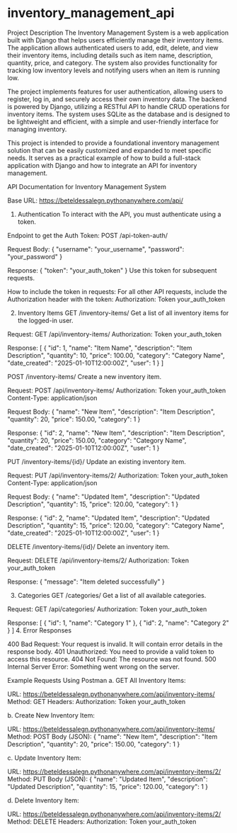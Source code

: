# inventory_management_api

Project Description
The Inventory Management System is a web application built with Django that helps users efficiently manage their inventory items. The application allows authenticated users to add, edit, delete, and view their inventory items, including details such as item name, description, quantity, price, and category. The system also provides functionality for tracking low inventory levels and notifying users when an item is running low.

The project implements features for user authentication, allowing users to register, log in, and securely access their own inventory data. The backend is powered by Django, utilizing a RESTful API to handle CRUD operations for inventory items. The system uses SQLite as the database and is designed to be lightweight and efficient, with a simple and user-friendly interface for managing inventory.

This project is intended to provide a foundational inventory management solution that can be easily customized and expanded to meet specific needs. It serves as a practical example of how to build a full-stack application with Django and how to integrate an API for inventory management.

API Documentation for Inventory Management System

Base URL:
https://beteldessalegn.pythonanywhere.com/api/

1. Authentication
To interact with the API, you must authenticate using a token.

Endpoint to get the Auth Token:
POST /api-token-auth/

Request Body:
{
    "username": "your_username",
    "password": "your_password"
}

Response:
{
    "token": "your_auth_token"
}
Use this token for subsequent requests.

How to include the token in requests:
For all other API requests, include the Authorization header with the token:
Authorization: Token your_auth_token

2. Inventory Items
GET /inventory-items/
Get a list of all inventory items for the logged-in user.

Request:
GET /api/inventory-items/
Authorization: Token your_auth_token

Response:
[
    {
        "id": 1,
        "name": "Item Name",
        "description": "Item Description",
        "quantity": 10,
        "price": 100.00,
        "category": "Category Name",
        "date_created": "2025-01-10T12:00:00Z",
        "user": 1
    }
]

POST /inventory-items/
Create a new inventory item.

Request:
POST /api/inventory-items/
Authorization: Token your_auth_token
Content-Type: application/json

Request Body:
{
    "name": "New Item",
    "description": "Item Description",
    "quantity": 20,
    "price": 150.00,
    "category": 1
}

Response:
{
    "id": 2,
    "name": "New Item",
    "description": "Item Description",
    "quantity": 20,
    "price": 150.00,
    "category": "Category Name",
    "date_created": "2025-01-10T12:00:00Z",
    "user": 1
}

PUT /inventory-items/{id}/
Update an existing inventory item.

Request:
PUT /api/inventory-items/2/
Authorization: Token your_auth_token
Content-Type: application/json

Request Body:
{
    "name": "Updated Item",
    "description": "Updated Description",
    "quantity": 15,
    "price": 120.00,
    "category": 1
}

Response:
{
    "id": 2,
    "name": "Updated Item",
    "description": "Updated Description",
    "quantity": 15,
    "price": 120.00,
    "category": "Category Name",
    "date_created": "2025-01-10T12:00:00Z",
    "user": 1
}

DELETE /inventory-items/{id}/
Delete an inventory item.

Request:
DELETE /api/inventory-items/2/
Authorization: Token your_auth_token

Response:
{
    "message": "Item deleted successfully"
}

3. Categories
GET /categories/
Get a list of all available categories.

Request:
GET /api/categories/
Authorization: Token your_auth_token

Response:
[
    {
        "id": 1,
        "name": "Category 1"
    },
    {
        "id": 2,
        "name": "Category 2"
    }
]
4. Error Responses

400 Bad Request: Your request is invalid. It will contain error details in the response body.
401 Unauthorized: You need to provide a valid token to access this resource.
404 Not Found: The resource was not found.
500 Internal Server Error: Something went wrong on the server.

Example Requests Using Postman
a. GET All Inventory Items:

URL: https://beteldessalegn.pythonanywhere.com/api/inventory-items/
Method: GET
Headers:
Authorization: Token your_auth_token

b. Create New Inventory Item:

URL: https://beteldessalegn.pythonanywhere.com/api/inventory-items/
Method: POST
Body (JSON):
{
    "name": "New Item",
    "description": "Item Description",
    "quantity": 20,
    "price": 150.00,
    "category": 1
}

c. Update Inventory Item:

URL: https://beteldessalegn.pythonanywhere.com/api/inventory-items/2/
Method: PUT
Body (JSON):
{
    "name": "Updated Item",
    "description": "Updated Description",
    "quantity": 15,
    "price": 120.00,
    "category": 1
}

d. Delete Inventory Item:

URL: https://beteldessalegn.pythonanywhere.com/api/inventory-items/2/
Method: DELETE
Headers:
Authorization: Token your_auth_token
